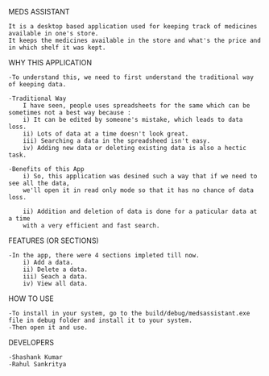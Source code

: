 MEDS ASSISTANT

    It is a desktop based application used for keeping track of medicines available in one's store. 
    It keeps the medicines available in the store and what's the price and in which shelf it was kept.

WHY THIS APPLICATION

    -To understand this, we need to first understand the traditional way of keeping data.
    
    -Traditional Way
        I have seen, people uses spreadsheets for the same which can be sometimes not a best way because :
        i) It can be edited by someone's mistake, which leads to data loss.
        ii) Lots of data at a time doesn't look great.
        iii) Searching a data in the spreadsheed isn't easy.
        iv) Adding new data or deleting existing data is also a hectic task.
        
    -Benefits of this App
        i) So, this application was desined such a way that if we need to see all the data, 
        we'll open it in read only mode so that it has no chance of data loss.
        
        ii) Addition and deletion of data is done for a paticular data at a time 
        with a very efficient and fast search.

FEATURES (OR SECTIONS)

    -In the app, there were 4 sections impleted till now.
        i) Add a data.
        ii) Delete a data.
        iii) Seach a data.
        iv) View all data.

HOW TO USE

    -To install in your system, go to the build/debug/medsassistant.exe file in debug folder and install it to your system.
    -Then open it and use.

DEVELOPERS

    -Shashank Kumar
    -Rahul Sankritya
